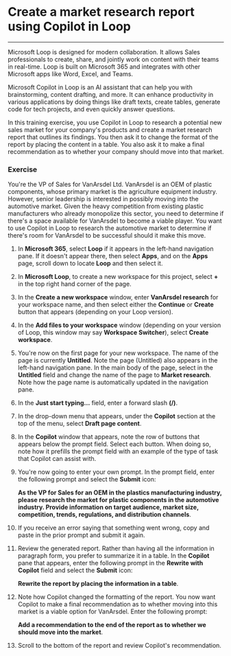
# Create a market research report using Copilot in Loop
---
Microsoft Loop is designed for modern collaboration. It allows Sales professionals to create, share, and jointly work on content with their teams in real-time. Loop is built on Microsoft 365 and integrates with other Microsoft apps like Word, Excel, and Teams.

Microsoft Copilot in Loop is an AI assistant that can help you with brainstorming, content drafting, and more. It can enhance productivity in various applications by doing things like draft texts, create tables, generate code for tech projects, and even quickly answer questions.

In this training exercise, you use Copilot in Loop to research a potential new sales market for your company's products and create a market research report that outlines its findings. You then ask it to change the format of the report by placing the content in a table. You also ask it to make a final recommendation as to whether your company should move into that market.

### Exercise

You're the VP of Sales for VanArsdel Ltd. VanArsdel is an OEM of plastic components, whose primary market is the agriculture equipment industry. However, senior leadership is interested in possibly moving into the automotive market. Given the heavy competition from existing plastic manufacturers who already monopolize this sector, you need to determine if there's a space available for VanArsdel to become a viable player. You want to use Copilot in Loop to research the automotive market to determine if there's room for VanArsdel to be successful should it make this move.

1.  In **Microsoft 365**, select **Loop** if it appears in the left-hand navigation pane. If it doesn't appear there, then select **Apps**, and on the **Apps** page, scroll down to locate **Loop** and then select it.
2.  In **Microsoft Loop**, to create a new workspace for this project, select **+** in the top right hand corner of the page.
3.  In the **Create a new workspace** window, enter **VanArsdel research** for your workspace name, and then select either the **Continue** or **Create** button that appears (depending on your Loop version).
4.  In the **Add files to your workspace** window (depending on your version of Loop, this window may say **Workspace Switcher**), select **Create workspace**.
5.  You're now on the first page for your new workspace. The name of the page is currently **Untitled**. Note the page (Untitled) also appears in the left-hand navigation pane. In the main body of the page, select in the **Untitled** field and change the name of the page to **Market research**. Note how the page name is automatically updated in the navigation pane.
6.  In the **Just start typing...** field, enter a forward slash **(/)**.
7.  In the drop-down menu that appears, under the **Copilot** section at the top of the menu, select **Draft page content**.
8.  In the **Copilot** window that appears, note the row of buttons that appears below the prompt field. Select each button. When doing so, note how it prefills the prompt field with an example of the type of task that Copilot can assist with.
9.  You're now going to enter your own prompt. In the prompt field, enter the following prompt and select the **Submit** icon:
    
    **As the VP for Sales for an OEM in the plastics manufacturing industry, please research the market for plastic components in the automotive industry. Provide information on target audience, market size, competition, trends, regulations, and distribution channels**.
10. If you receive an error saying that something went wrong, copy and paste in the prior prompt and submit it again.
11. Review the generated report. Rather than having all the information in paragraph form, you prefer to summarize it in a table. In the **Copilot** pane that appears, enter the following prompt in the **Rewrite with Copilot** field and select the **Submit** icon:
    
    **Rewrite the report by placing the information in a table**.
12. Note how Copilot changed the formatting of the report. You now want Copilot to make a final recommendation as to whether moving into this market is a viable option for VanArsdel. Enter the following prompt:
    
    **Add a recommendation to the end of the report as to whether we should move into the market**.
13. Scroll to the bottom of the report and review Copilot's recommendation.

